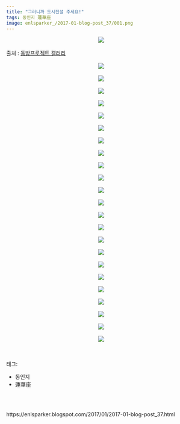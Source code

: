 ```yaml
---
title: "그러니까 도시전설 주세요!"
tags: 동인지 蓮華座
image: enlsparker_/2017-01-blog-post_37/001.png
---
```

<div class="article">
<div class="post-body entry-content" id="post-body-8971686024604796537" itemprop="description articleBody">
<div class="separator" style="clear: both; text-align: center;">
<img src="{{ site.nasurl }}/enlsparker_/2017-01-blog-post_37/001.png"/></div>
<br/>
<a name="more"></a>출처 : <a href="http://gall.dcinside.com/board/view/?id=touhou&amp;no=4746015">동방프로젝트 갤러리</a><br/>
<br/>
<div class="separator" style="clear: both; text-align: center;">
<img src="{{ site.nasurl }}/enlsparker_/2017-01-blog-post_37/002.png"/></div>
<br/>
<div class="separator" style="clear: both; text-align: center;">
<img src="{{ site.nasurl }}/enlsparker_/2017-01-blog-post_37/003.png"/></div>
<br/>
<div class="separator" style="clear: both; text-align: center;">
<img src="{{ site.nasurl }}/enlsparker_/2017-01-blog-post_37/004.png"/></div>
<br/>
<div class="separator" style="clear: both; text-align: center;">
<img src="{{ site.nasurl }}/enlsparker_/2017-01-blog-post_37/005.png"/></div>
<br/>
<div class="separator" style="clear: both; text-align: center;">
<img src="{{ site.nasurl }}/enlsparker_/2017-01-blog-post_37/006.png"/></div>
<br/>
<div class="separator" style="clear: both; text-align: center;">
<img src="{{ site.nasurl }}/enlsparker_/2017-01-blog-post_37/007.png"/></div>
<br/>
<div class="separator" style="clear: both; text-align: center;">
<img src="{{ site.nasurl }}/enlsparker_/2017-01-blog-post_37/008.png"/></div>
<br/>
<div class="separator" style="clear: both; text-align: center;">
<img src="{{ site.nasurl }}/enlsparker_/2017-01-blog-post_37/009.png"/></div>
<br/>
<div class="separator" style="clear: both; text-align: center;">
<img src="{{ site.nasurl }}/enlsparker_/2017-01-blog-post_37/010.png"/></div>
<br/>
<div class="separator" style="clear: both; text-align: center;">
<img src="{{ site.nasurl }}/enlsparker_/2017-01-blog-post_37/011.png"/></div>
<br/>
<div class="separator" style="clear: both; text-align: center;">
<img src="{{ site.nasurl }}/enlsparker_/2017-01-blog-post_37/012.png"/></div>
<br/>
<div class="separator" style="clear: both; text-align: center;">
<img src="{{ site.nasurl }}/enlsparker_/2017-01-blog-post_37/013.png"/></div>
<br/>
<div class="separator" style="clear: both; text-align: center;">
<img src="{{ site.nasurl }}/enlsparker_/2017-01-blog-post_37/014.png"/></div>
<br/>
<div class="separator" style="clear: both; text-align: center;">
<img src="{{ site.nasurl }}/enlsparker_/2017-01-blog-post_37/015.png"/></div>
<br/>
<div class="separator" style="clear: both; text-align: center;">
<img src="{{ site.nasurl }}/enlsparker_/2017-01-blog-post_37/016.png"/></div>
<br/>
<div class="separator" style="clear: both; text-align: center;">
<img src="{{ site.nasurl }}/enlsparker_/2017-01-blog-post_37/017.png"/></div>
<br/>
<div class="separator" style="clear: both; text-align: center;">
<img src="{{ site.nasurl }}/enlsparker_/2017-01-blog-post_37/018.png"/></div>
<br/>
<div class="separator" style="clear: both; text-align: center;">
<img src="{{ site.nasurl }}/enlsparker_/2017-01-blog-post_37/019.png"/></div>
<br/>
<div class="separator" style="clear: both; text-align: center;">
<img src="{{ site.nasurl }}/enlsparker_/2017-01-blog-post_37/020.png"/></div>
<br/>
<div class="separator" style="clear: both; text-align: center;">
<img src="{{ site.nasurl }}/enlsparker_/2017-01-blog-post_37/021.png"/></div>
<br/>
<div class="separator" style="clear: both; text-align: center;">
<img src="{{ site.nasurl }}/enlsparker_/2017-01-blog-post_37/022.png"/></div>
<br/>
<div class="separator" style="clear: both; text-align: center;">
<img src="{{ site.nasurl }}/enlsparker_/2017-01-blog-post_37/023.png"/></div>
<br/>
<div class="separator" style="clear: both; text-align: center;">
<img src="{{ site.nasurl }}/enlsparker_/2017-01-blog-post_37/024.png"/></div>
<br/>
<div style="clear: both;"></div>
</div></div><br/>
<div class="tagTrail">
<p>태그: </p>
<ul>
<li>동인지</li>
<li>蓮華座</li>
</ul>
</div><br/>

<br/>
<p id="refer">https://enlsparker.blogspot.com/2017/01/2017-01-blog-post_37.html</p>
<br/>
